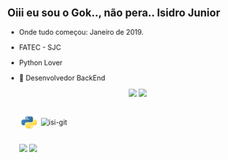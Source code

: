 ## Oiii eu sou o Gok.., não pera.. Isidro Junior
- Onde tudo começou: Janeiro de 2019.
- FATEC - SJC 
- Python Lover 
- 🤖 Desenvolvedor BackEnd 

  <div align="center">
  <img height="180em" src="https://github-readme-stats.vercel.app/api?username=Isidroantonio&show_icons=true&theme=dracula&include_all_commits=true&count_private=true"/>
  <img height="180em" src="https://github-readme-stats.vercel.app/api/top-langs/?username=Isidroantonio&layout=compact&langs_count=7&theme=dracula"/>
  </div>
  <div style="display: inline_block"><br>
  
  
  
  <br>
 
  <img align="center" alt="isi-Python" height="30" width="40" src="https://raw.githubusercontent.com/devicons/devicon/master/icons/python/python-original.svg">
  <img align="center" alt="isi-git" height="60" width="70" src="https://cdn.jsdelivr.net/gh/devicons/devicon/icons/git/git-plain-wordmark.svg" />
          
          
          
   
  ##
    
  <a href="https://www.instagram.com/zidro.zi/" target="_blank"><img src="https://img.shields.io/badge/-Instagram-%23E4405F?style=for-the-badge&logo=instagram&logoColor=white" target="_blank"></a>
  <a href="https://www.linkedin.com/in/isidro-antonio-450567240/" target="_blank"><img src="https://img.shields.io/badge/-LinkedIn-%230077B5?style=for-the-badge&logo=linkedin&logoColor=white" target="_blank"></a>

 </div>
 
